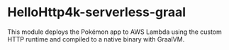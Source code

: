 # HelloHttp4k-serverless-graal

This module deploys the Pokémon app to AWS Lambda using the custom HTTP runtime and compiled to a native binary with GraalVM.